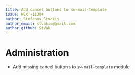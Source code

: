 ```yaml
---
title: Add cancel buttons to sw-mail-template
issue: NEXT-11384
author: Stefanos Stvakis
author_email: stvakis@gmail.com
author_github: StVak
---
```

# Administration
* Add missing cancel buttons to `sw-mail-template` module
